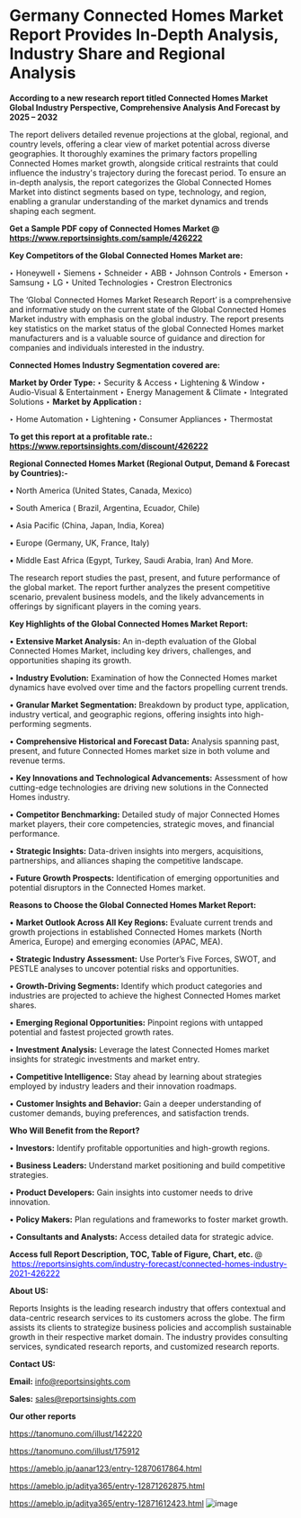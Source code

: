 # Germany Connected Homes Market Report Provides In-Depth Analysis, Industry Share and Regional Analysis

<strong>According to a new research report titled Connected Homes Market Global Industry Perspective, Comprehensive Analysis And Forecast by 2025 – 2032</strong>

The report delivers detailed revenue projections at the global, regional, and country levels, offering a clear view of market potential across diverse geographies. It thoroughly examines the primary factors propelling Connected Homes market growth, alongside critical restraints that could influence the industry's trajectory during the forecast period. To ensure an in-depth analysis, the report categorizes the Global Connected Homes Market into distinct segments based on type, technology, and region, enabling a granular understanding of the market dynamics and trends shaping each segment.

<strong>Get a Sample PDF copy of Connected Homes Market </strong><strong>@<a href=https://www.reportsinsights.com/sample/426222 style=color:#0000ff;> https://www.reportsinsights.com/sample/426222</a></strong></font>

<strong>Key Competitors of the Global Connected Homes Market are:</strong>

‣ Honeywell
‣ Siemens
‣ Schneider
‣ ABB
‣ Johnson Controls
‣ Emerson
‣ Samsung
‣ LG
‣ United Technologies
‣ Crestron Electronics

The ‘Global Connected Homes Market Research Report’ is a comprehensive and informative study on the current state of the Global Connected Homes Market industry with emphasis on the global industry. The report presents key statistics on the market status of the global Connected Homes market manufacturers and is a valuable source of guidance and direction for companies and individuals interested in the industry.

<strong>Connected Homes Industry Segmentation covered are:</strong>

<strong>Market by Order Type: </strong>
‣ Security & Access
‣ Lightening & Window
‣ Audio-Visual & Entertainment
‣ Energy Management & Climate
‣ Integrated Solutions
‣ 
<strong>Market by Application :</strong>

‣ Home Automation
‣ Lightening
‣ Consumer Appliances
‣ Thermostat

<strong>To get this report at a profitable rate.: <a href=https://www.reportsinsights.com/discount/426222 style=color:#0000ff;>https://www.reportsinsights.com/discount/426222</a></strong></font>

<strong>Regional Connected Homes Market (Regional Output, Demand &amp; Forecast by Countries):-</strong>

• North America (United States, Canada, Mexico)

• South America ( Brazil, Argentina, Ecuador, Chile)

• Asia Pacific (China, Japan, India, Korea)

• Europe (Germany, UK, France, Italy)

• Middle East Africa (Egypt, Turkey, Saudi Arabia, Iran) And More.

The research report studies the past, present, and future performance of the global market. The report further analyzes the present competitive scenario, prevalent business models, and the likely advancements in offerings by significant players in the coming years.

<strong>Key Highlights of the Global Connected Homes Market Report:</strong>

• <strong>Extensive Market Analysis:</strong> An in-depth evaluation of the Global Connected Homes Market, including key drivers, challenges, and opportunities shaping its growth.

• <strong>Industry Evolution:</strong> Examination of how the Connected Homes market dynamics have evolved over time and the factors propelling current trends.

• <strong>Granular Market Segmentation:</strong> Breakdown by product type, application, industry vertical, and geographic regions, offering insights into high-performing segments.

• <strong>Comprehensive Historical and Forecast Data:</strong> Analysis spanning past, present, and future Connected Homes market size in both volume and revenue terms.

• <strong>Key Innovations and Technological Advancements:</strong> Assessment of how cutting-edge technologies are driving new solutions in the Connected Homes industry.

• <strong>Competitor Benchmarking:</strong> Detailed study of major Connected Homes market players, their core competencies, strategic moves, and financial performance.

• <strong>Strategic Insights:</strong> Data-driven insights into mergers, acquisitions, partnerships, and alliances shaping the competitive landscape.

• <strong>Future Growth Prospects:</strong> Identification of emerging opportunities and potential disruptors in the Connected Homes market.

<strong>Reasons to Choose the Global Connected Homes Market Report:</strong>

• <strong>Market Outlook Across All Key Regions:</strong> Evaluate current trends and growth projections in established Connected Homes markets (North America, Europe) and emerging economies (APAC, MEA).

• <strong>Strategic Industry Assessment:</strong> Use Porter’s Five Forces, SWOT, and PESTLE analyses to uncover potential risks and opportunities.

• <strong>Growth-Driving Segments:</strong> Identify which product categories and industries are projected to achieve the highest Connected Homes market shares.

• <strong>Emerging Regional Opportunities:</strong> Pinpoint regions with untapped potential and fastest projected growth rates.

• <strong>Investment Analysis:</strong> Leverage the latest Connected Homes market insights for strategic investments and market entry.

• <strong>Competitive Intelligence:</strong> Stay ahead by learning about strategies employed by industry leaders and their innovation roadmaps.

• <strong>Customer Insights and Behavior:</strong> Gain a deeper understanding of customer demands, buying preferences, and satisfaction trends.

<strong>Who Will Benefit from the Report?</strong>

• <strong>Investors:</strong> Identify profitable opportunities and high-growth regions.

• <strong>Business Leaders:</strong> Understand market positioning and build competitive strategies.

• <strong>Product Developers:</strong> Gain insights into customer needs to drive innovation.

• <strong>Policy Makers:</strong> Plan regulations and frameworks to foster market growth.

• <strong>Consultants and Analysts:</strong> Access detailed data for strategic advice.
</ul>
<strong>Access full Report Description, TOC, Table of Figure, Chart, etc. </strong>@  <a href=https://reportsinsights.com/industry-forecast/connected-homes-industry-2021-426222 style=color:#0000ff;>https://reportsinsights.com/industry-forecast/connected-homes-industry-2021-426222</a></font>

<strong><strong>About US</strong>:</strong>

Reports Insights is the leading research industry that offers contextual and data-centric research services to its customers across the globe. The firm assists its clients to strategize business policies and accomplish sustainable growth in their respective market domain. The industry provides consulting services, syndicated research reports, and customized research reports.

<strong>Contact US:</strong>

<p class=""""><b>Email:</b> <a href=mailto:info@reportsinsights.com>info@reportsinsights.com</a></p>
<p class=""""><b>Sales:</b> <a href=mailto:sales@reportsinsights.com>sales@reportsinsights.com</a></p>

<strong>Our other reports</strong>

<a href=https://tanomuno.com/illust/142220>https://tanomuno.com/illust/142220</a>

<a href=https://tanomuno.com/illust/175912>https://tanomuno.com/illust/175912</a>

<a href=https://ameblo.jp/aanar123/entry-12870617864.html>https://ameblo.jp/aanar123/entry-12870617864.html</a>

<a href=https://ameblo.jp/aditya365/entry-12871262875.html>https://ameblo.jp/aditya365/entry-12871262875.html</a>

<a href=https://ameblo.jp/aditya365/entry-12871612423.html>https://ameblo.jp/aditya365/entry-12871612423.html</a>
![image](https://github.com/user-attachments/assets/14ec075b-2788-4adc-a08c-471cd015ae02)
